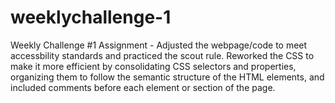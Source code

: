 # weeklychallenge-1

Weekly Challenge #1 Assignment - Adjusted the webpage/code to meet accessbility standards and practiced the scout rule.
Reworked the CSS to make it more efficient by consolidating CSS selectors and properties, organizing them to follow the semantic structure of the HTML elements, and included comments before each element or section of the page.
